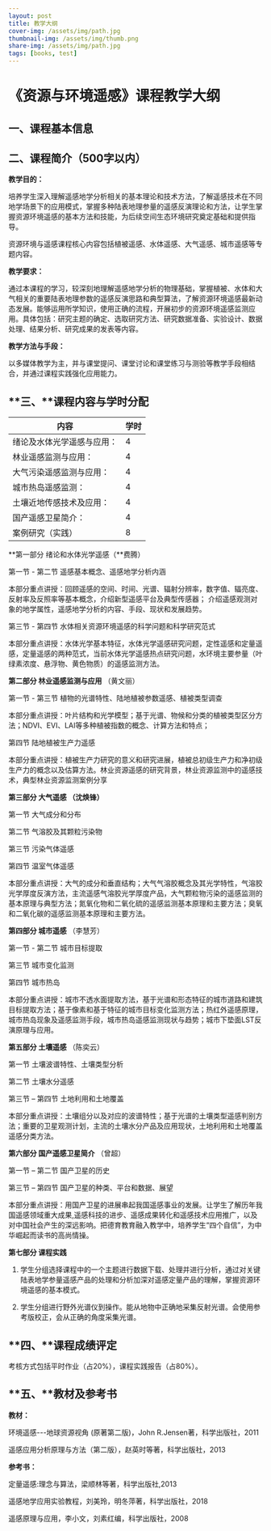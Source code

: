```yaml
---
layout: post
title: 教学大纲
cover-img: /assets/img/path.jpg
thumbnail-img: /assets/img/thumb.png
share-img: /assets/img/path.jpg
tags: [books, test]
---
```

# **《资源与环境遥感》课程教学大纲**

## 一、**课程基本信息**

 

## 二、课程简介（500字以内）

**教学目的：**

培养学生深入理解遥感地学分析相关的基本理论和技术方法，了解遥感技术在不同地学场景下的应用模式，掌握多种陆表地理参量的遥感反演理论和方法，让学生掌握资源环境遥感的基本方法和技能，为后续空间生态环境研究奠定基础和提供指导。

资源环境与遥感课程核心内容包括植被遥感、水体遥感、大气遥感、城市遥感等专题内容。

**教学要求：**

通过本课程的学习，较深刻地理解遥感地学分析的物理基础，掌握植被、水体和大气相关的重要陆表地理参数的遥感反演思路和典型算法，了解资源环境遥感最新动态发展。能够运用所学知识，使用正确的流程，开展初步的资源环境遥感监测应用。具体包括：研究主题的确定、选取研究方法、研究数据准备、实验设计、数据处理、结果分析、研究成果的发表等内容。

**教学方法与手段：**

以多媒体教学为主，并与课堂提问、课堂讨论和课堂练习与测验等教学手段相结合，并通过课程实践强化应用能力。

 

## **三、**课程内容与学时分配

| 内容                       | 学时 |
| -------------------------- | ---- |
| 绪论及水体光学遥感与应用： | 4    |
| 林业遥感监测与应用：       | 4    |
| 大气污染遥感监测与应用：   | 4    |
| 城市热岛遥感监测：         | 4    |
| 土壤近地传感技术及应用：   | 4    |
| 国产遥感卫星简介：         | 4    |
| 案例研究（实践）           | 8    |

 

**第一部分 绪论和水体光学遥感（**费腾）

第一节 - 第二节 遥感基本概念、遥感地学分析内涵

本部分重点讲授：回顾遥感的空间、时间、光谱、辐射分辨率，数字值、辐亮度、反射率及反照率等基本概念，介绍新型遥感平台及典型传感器； 介绍遥感观测对象的地学属性，遥感地学分析的内容、手段、现状和发展趋势。

第三节 - 第四节 水体相关资源环境遥感的科学问题和科学研究范式

本部分重点讲授：水体光学基本特征，水体光学遥感研究问题，定性遥感和定量遥感，定量遥感的两种范式，当前水体光学遥感热点研究问题，水环境主要参量（叶绿素浓度、悬浮物、黄色物质）的遥感监测方法。

 

**第二部分 林业遥感监测与应用** （黄文丽）

第一节 - 第三节 植物的光谱特性、陆地植被参数遥感、植被类型调查

本部分重点讲授：叶片结构和光学模型；基于光谱、物候和分类的植被类型区分方法；NDVI、EVI、LAI等多种植被指数的概念、计算方法和特点；

第四节  陆地植被生产力遥感

本部分重点讲授：植被生产力研究的意义和研究进展，植被总初级生产力和净初级生产力的概念以及估算方法。林业资源遥感的研究背景，林业资源监测中的遥感技术，典型林业资源监测案例分享

 

 

**第三部分 大气遥感 （**沈焕锋**）**

第一节  大气成分和分布

第二节  气溶胶及其颗粒污染物

第三节  污染气体遥感

第四节  温室气体遥感

本部分重点讲授：大气的成分和垂直结构；大气气溶胶概念及其光学特性，气溶胶光学厚度反演方法，主流遥感气溶胶光学厚度产品，大气颗粒物污染的遥感监测的基本原理与典型方法；氮氧化物和二氧化硫的遥感监测基本原理和主要方法；臭氧和二氧化碳的遥感监测基本原理和主要方法。

 

**第四部分 城市遥感** （李慧芳）

第一节 - 第二节 城市目标提取

第三节  城市变化监测

第四节  城市热岛

本部分重点讲授：城市不透水面提取方法，基于光谱和形态特征的城市道路和建筑目标提取方法；基于像素和基于特征的城市目标变化监测方法；热红外遥感原理，城市热岛现象及遥感监测手段，城市热岛遥感监测现状与趋势；城市下垫面LST反演原理与应用。

 

**第五部分 土壤遥感** （陈奕云）

第一节  土壤波谱特性、土壤类型分析

第二节  土壤水分遥感

第三节 – 第四节 土地利用和土地覆盖

本部分重点讲授：土壤组分以及对应的波谱特性；基于光谱的土壤类型遥感判别方法；重要的卫星观测计划，主流的土壤水分产品及应用现状，土地利用和土地覆盖遥感分类方法。

 

**第六部分 国产遥感卫星简介** （曾超）

第一节 – 第二节  国产卫星的历史

第三节 – 第四节  国产卫星的种类、平台和数据、展望

本部分重点讲授：用国产卫星的进展串起我国遥感事业的发展。让学生了解历年我国遥感领域重大成果,遥感科技的进步、遥感成果转化和遥感技术应用推广，以及对中国社会产生的深远影响。把德育教育融入教学中，培养学生“四个自信”，为中华崛起而读书的高尚情操。

 

**第七部分 课程实践**

1. 学生分组选择课程中的一个主题进行数据下载、处理并进行分析，通过对关键陆表地学参量遥感产品的处理和分析加深对遥感定量产品的理解，掌握资源环境遥感的基本模式。

2. 学生分组进行野外光谱仪到操作。能从地物中正确地采集反射光谱。会使用参考版校正，会从正确的角度采集光谱。

## **四、**课程成绩评定

考核方式包括平时作业（占20%），课程实践报告（占80%）。



## **五、**教材及参考书

**教材：** 

环境遥感---地球资源视角 (原著第二版)，John R.Jensen著，科学出版社，2011

遥感应用分析原理与方法（第二版），赵英时等著，科学出版社，2013

**参考书：**

定量遥感:理念与算法，梁顺林等著，科学出版社,2013

遥感地学应用实验教程，刘美玲，明冬萍著，科学出版社，2018

遥感原理与应用，李小文，刘素红编，科学出版社，2008



